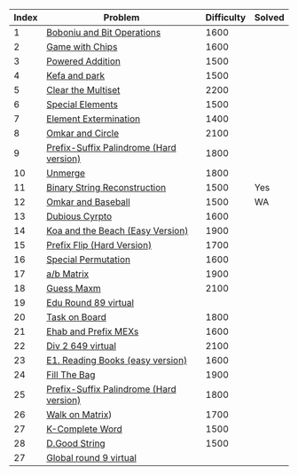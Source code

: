 | Index | Problem | Difficulty | Solved |
| --- | --- | --- | --- |
| 1 | [ Boboniu and Bit Operations](https://codeforces.com/contest/1395/problem/C) | 1600 |  |
| 2 | [Game with Chips](https://codeforces.com/contest/1327/problem/C) | 1600 |  |
| 3 | [ Powered Addition](https://codeforces.com/contest/1339/problem/C) | 1500 |  |
| 4 | [Kefa and park](https://codeforces.com/contest/580/problem/C) | 1500 |  |
| 5 | [ Clear the Multiset](https://codeforces.com/contest/1400/problem/E) | 2200 |  |
| 6 | [Special Elements](https://codeforces.com/contest/1352/problem/E) | 1500 |  |
| 7 | [ Element Extermination ](https://codeforces.com/contest/1375/problem/C) | 1400 |  |
| 8 | [ Omkar and Circle ](https://codeforces.com/contest/1372/problem/D) | 2100 |  |
| 9 | [ Prefix-Suffix Palindrome (Hard version)](https://codeforces.com/contest/1326/problem/D2) | 1800 |  |
| 10 | [Unmerge](https://codeforces.com/contest/1382/problem/D) | 1800 |  |
| 11 | [Binary String Reconstruction](https://codeforces.com/contest/1352/problem/F) | 1500 | Yes |
| 12 | [Omkar and Baseball](https://codeforces.com/contest/1372/problem/C) | 1500 | WA |
| 13 | [  Dubious Cyrpto ](https://codeforces.com/contest/1303/problem/C) | 1600|  |
| 14 | [  Koa and the Beach (Easy Version)](https://codeforces.com/contest/1384/problem/B1) | 1900 |  |'
| 15 | [Prefix Flip (Hard Version)](https://codeforces.com/contest/1382/problem/C2) | 1700 |  |
| 16 | [ Special Permutation](https://codeforces.com/contest/1352/problem/G) | 1600 |  |
| 17 | [a/b Matrix](https://codeforces.com/contest/1360/problem/G) | 1900 |  |
| 18 | [Guess Maxm](https://codeforces.com/contest/1363/problem/D) | 2100 |  |
| 19 | [Edu Round 89 virtual](https://codeforces.com/contest/1366) | |  |
| 20 | [Task on Board](https://codeforces.com/contest/1367/problem/D) | 1800 |  |
| 21 | [Ehab and Prefix MEXs](https://codeforces.com/contest/1364/problem/C) | 1600 |  |
| 22 | [Div 2 649 virtual](https://codeforces.com/contest/1364) | 2100 |  |
| 23 | [E1. Reading Books (easy version)](https://codeforces.com/contest/1374/problem/E1) | 1600 |  |
| 24 | [Fill The Bag](https://codeforces.com/contest/1303/problem/D) | 1900 |  |
| 25 | [Prefix-Suffix Palindrome (Hard version)](https://codeforces.com/contest/1326/problem/D2) | 1800 |  |
| 26 | [Walk on Matrix](https://codeforces.com/contest/1332/problem/D)) | 1700 |  |
| 27 | [K-Complete Word](https://codeforces.com/contest/1332/problem/C) | 1500 |  |
| 28 | [D.Good String](https://codeforces.com/contest/1385/problem/D) | 1500 |  |
| 27 | [Global round 9 virtual](https://codeforces.com/contest/1375) | |  |
